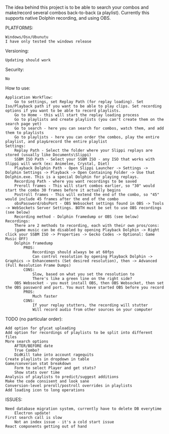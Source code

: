 The idea behind this project is to be able to search your combos and make/record several combos back-to-back (a playlist).
Currently this supports native Dolphin recording, and using OBS.

PLATFORMS:

    Windows/Osx/Ubunutu
    I have only tested the windows release 

Versioning:

    Updating should work

Security:

    No

How to use:

    Application Workflow:
        Go to settings, set Replay Path (for replay loading). Set Iso/Playback path if you want to be able to play clips. Set recording options if you want to be able to record playlists.
        Go to Home - this will start the replay loading process
        Go to playlists and create playlists (you can't create them on the search page yet)
        Go to search - here you can search for combos, watch them, and add them to playlists
        Go to playlists - here you can order the combos, play the entire playlist, and play&record the entire playlist
    Settings:
        Replay Path - Select the folder where your Slippi replays are stored (usually like Documents\Slippi)
        SSBM ISO Path - Select your SSBM ISO - any ISO that works with Slippi will work (ex: Animelee, Crystal, Diet)
        Playback Dolphin Path - Open Slippi Launcher -> Settings -> Dolphin Settings -> Playback -> Open Containing Folder -> Use that Dolphin.exe. This is a special Dolphin for playing replays.
        Recording Path - where you want recordings to be saved
        Preroll frames - This will start combos earlier, so "30" would start the combo 30 frames before it actually begins
        Postroll frames - This will extend the end of the combo, so "45" would include 45 frames after the end of the combo
        obsPassword/obsPort - OBS Websocket settings found in OBS -> Tools -> WebSockets Server Settings. BOTH must be set to use OBS recordings (see below)
        Recording method - Dolphin framedump or OBS (see below)
    Recordings:
        There are 2 methods to recording, each with their own pros/cons:
        (game music can be disabled by opening Playback Dolphin -> Right click your SSBM ISO -> Properties -> Gecko Codes -> Optional: Game Music OFF)
        Dolphin framedump
            PROS:
                Recordings should always be at 60fps
                Can control resolution by opening Playback Dolphin -> Graphics -> Enhancements (Set desired resolution), then -> Advanced (Full Resolution Frame Dumps)
            CONS:
                Slow, based on what you set the resolution to
                There's like a green line on the right side?
        OBS Websocket - you must install OBS, then OBS Websocket, then set the OBS password and port. You must have started OBS before you record
            PROS:
                Much faster
            CONS:
                If your replay stutters, the recording will stutter
                Will record audio from other sources on your computer

TODO (no particular order):

    Add option for gfycat uploading
    Add option for recordings of playlists to be split into different files
    More search options
        AFTER/BEFORE date
        True Combo?
        DidKill take into account ragequits
    Create playlists in dropdown in table
    Game/converion stat breakdown
        Form to select Player and get stats?
        Show stats over time
    Analysis of playlists to predict/suggest additions
    Make the code consisent and look sane    
    Conversion-level preroll/postroll overrides in playlists
    Add loading icon to long operations

ISSUES:

    Need database migration system, currently have to delete DB everytime
        Electron update!    
    First search call is slow
        Not an index issue - it's a cold start issue
    React components getting out of hand
